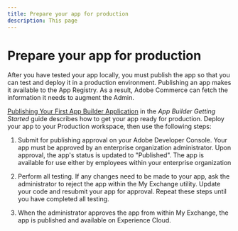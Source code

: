 ```yaml
---
title: Prepare your app for production
description: This page 
---
```


# Prepare your app for production

After you have tested your app locally, you must publish the app so that you can test and deploy it in a production environment. Publishing an app makes it available to the App Registry. As a result, Adobe Commerce can fetch the information it needs to augment the Admin.

[Publishing Your First App Builder Application](https://developer.adobe.com/app-builder/docs/getting_started/publish_app/) in the _App Builder Getting Started_ guide describes how to get your app ready for production. Deploy your app to your Production workspace, then use the following steps:

1. Submit for publishing approval on your Adobe Developer Console. Your app must be approved by an enterprise organization administrator.  Upon approval, the app's status is updated to "Published". The app is available for use either by employees within your enterprise organization

1. Perform all testing. If any changes need to be made to your app, ask the administrator to reject the app within the My Exchange utility. Update your code and resubmit your app for approval. Repeat these steps until you have completed all testing.

1. When the administrator approves the app from within My Exchange, the app is published and available on Experience Cloud.
